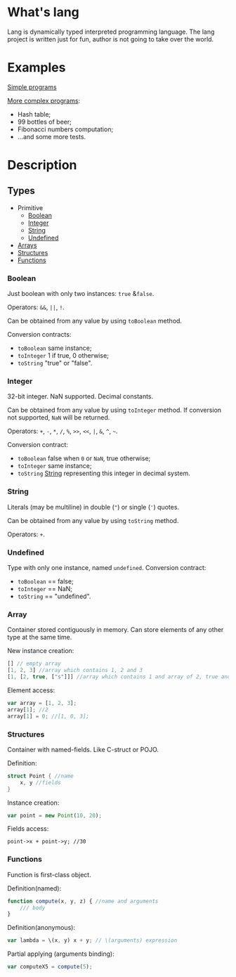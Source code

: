 # What's lang

Lang is dynamically typed interpreted programming language.
The lang project is written just for fun, author is not going to take over the world.

# Examples

[Simple programs](../master/src/test/java/com/zagayevskiy/lang/Programs.java)

[More complex programs](../master/src/test/resources/sources/):

* Hash table;
* 99 bottles of beer;
* Fibonacci numbers computation;
* ...and some more tests.


# Description

## Types

* Primitive
    * [Boolean](#boolean)
    * [Integer](#integer)
    * [String](#string)
    * [Undefined](#undefined)
* [Arrays](#array)
* [Structures](#structures)
* [Functions](#functions)


### Boolean ###
    
Just boolean with only two instances: `true` &`false`.

Operators: `&&`, `||`, `!`.

Can be obtained from any value by using `toBoolean` method.

Conversion contracts:

* `toBoolean` same instance;
* `toInteger` 1 if true, 0 otherwise;
* `toString` "true" or "false".

### Integer ###

32-bit integer. NaN supported. Decimal constants.

Can be obtained from any value by using `toInteger` method. If conversion not supported, `NaN` will be returned.

Operators: `+`, `-`, `*`, `/`, `%`, `>>`, `<<`, `|`, `&`, `^`, `~`.

Conversion contract:

* `toBoolean` false when `0` or `NaN`, true otherwise;
* `toInteger` same instance;
* `toString` [String](#string) representing this integer in decimal system.

### String ###

Literals (may be multiline) in double (`"`) or single (`'`) quotes.

Can be obtained from any value by using `toString` method.

Operators:  `+`.

### Undefined ###

Type with only one instance, named `undefined`. Conversion contract:

* `toBoolean` == false;
* `toInteger` == NaN;
* `toString` == "undefined".

### Array ###

Container stored contiguously in memory. Can store elements of any other type at the same time.

New instance creation:
```javascript
[] // empty array
[1, 2, 3] //array which contains 1, 2 and 3
[1, [2, true, ["s"]]] //array which contains 1 and array of 2, true and array of "s"   
```

Element access: 
```javascript
var array = [1, 2, 3];
array[1]; //2
array[1] = 0; //[1, 0, 3];


```

### Structures ###

Container with named-fields. Like C-struct or POJO.

Definition:
```c
struct Point { //name
    x, y //fields
}
```

Instance creation:
```javascript
var point = new Point(10, 20);
```

Fields access:
```
point->x + point->y; //30
```

### Functions ###

Function is first-class object.

Definition(named):
``` javascript
function compute(x, y, z) { //name and arguments
    /// body
}
```

Definition(anonymous):
```javascript
var lambda = \(x, y) x + y; // \(arguments) expression
```

Partial applying (arguments binding):
```javascript
var computeX5 = compute(5);
```